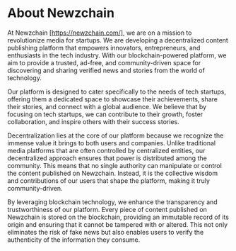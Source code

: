 # About Newzchain 

At Newzchain [https://newzchain.com/], we are on a mission to revolutionize media for startups. We are developing a decentralized content publishing platform that empowers innovators, entrepreneurs, and enthusiasts in the tech industry. With our blockchain-powered platform, we aim to provide a trusted, ad-free, and community-driven space for discovering and sharing verified news and stories from the world of technology.

Our platform is designed to cater specifically to the needs of tech startups, offering them a dedicated space to showcase their achievements, share their stories, and connect with a global audience. We believe that by focusing on tech startups, we can contribute to their growth, foster collaboration, and inspire others with their success stories.

Decentralization lies at the core of our platform because we recognize the immense value it brings to both users and companies. Unlike traditional media platforms that are often controlled by centralized entities, our decentralized approach ensures that power is distributed among the community. This means that no single authority can manipulate or control the content published on Newzchain. Instead, it is the collective wisdom and contributions of our users that shape the platform, making it truly community-driven.

By leveraging blockchain technology, we enhance the transparency and trustworthiness of our platform. Every piece of content published on Newzchain is stored on the blockchain, providing an immutable record of its origin and ensuring that it cannot be tampered with or altered. This not only eliminates the risk of fake news but also enables users to verify the authenticity of the information they consume.
